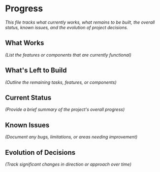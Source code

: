 # Progress

*This file tracks what currently works, what remains to be built, the overall status, known issues, and the evolution of project decisions.*

## What Works

*(List the features or components that are currently functional)*

## What's Left to Build

*(Outline the remaining tasks, features, or components)*

## Current Status

*(Provide a brief summary of the project's overall progress)*

## Known Issues

*(Document any bugs, limitations, or areas needing improvement)*

## Evolution of Decisions

*(Track significant changes in direction or approach over time)*
